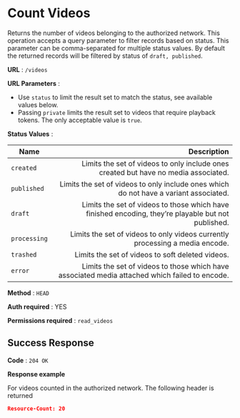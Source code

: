 # Count Videos

Returns the number of videos belonging to the authorized network. This operation accepts a query parameter to filter records based on status. This parameter can be comma-separated for multiple status values. By default the returned records will be filtered by status of `draft, published`.

**URL** : `/videos`

**URL Parameters** :
  - Use `status` to limit the result set to match the status, see available values below.
  - Passing `private` limits the result set to videos that require playback tokens. The only acceptable value is `true`.

**Status Values** :

| Name         | Description                                                                                         |
| ------------ | ---------------------------------------------------------------------------------------------------:|
| `created`    | Limits the set of videos to only include ones created but have no media associated.                 |
| `published`  | Limits the set of videos to only include ones which do not have a variant associated.               |
| `draft`      | Limits the set of videos to those which have finished encoding, they’re playable but not published. |
| `processing` | Limits the set of videos to only videos currently processing a media encode.                        |
| `trashed`    | Limits the set of videos to soft deleted videos.                                                    |
| `error`      | Limits the set of videos to those which have associated media attached which failed to encode.      |

**Method** : `HEAD`

**Auth required** : YES

**Permissions required** : `read_videos`

## Success Response

**Code** : `204 OK`

**Response example**

For videos counted in the authorized network. The following header is returned

```json
Resource-Count: 20
```
